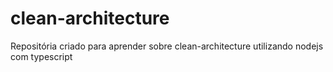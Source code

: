 # clean-architecture


Repositória criado para aprender sobre clean-architecture utilizando nodejs com typescript
